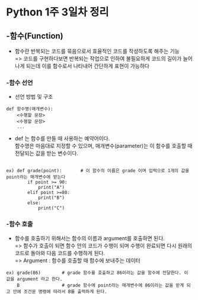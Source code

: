 # Python 1주 3일차 정리

## -함수(Function)
* 함수란 반복되는 코드를 묶음으로서 효율적인 코드를 작성하도록 해주는 기능   
=> 코드를 구현하다보면 반복되는 작업으로 인하여 불필요하게 코드의 길이가 늘어나게 되는데 이를 함수로서 나타내어 간단하게 표현이 가능하다

### -함수 선언 
* 선언 방법 및 구조
<pre><code>def 함수명(매개변수):
    <수행할 문장>
    <수행할 문장>
    ...
</code></pre>
* def 는 함수를 만들 때 사용하는 예약어이다.   
함수명은 마음대로 지정할 수 있으며, 매개변수(parameter)는 이 함수를 호출할 때 전달되는 값을 받는 변수이다.   
<pre><code>
ex) def grade(point):       # 이 함수의 이름은 grade 이며 입력으로 1개의 값을 point라는 매개변수에 받는다
        if point >= 90:
            print("A")
        elif point >=80:
            print("B")
        else:
            print("C")
</code></pre>

### -함수 호출
* 함수를 호출하기 위해서는 함수의 이름과 argument를 호출하면 된다.   
=> 함수가 호출이 되면 함수 안의 코드가 수행이 되며 수행이 완료되면 다시 원래의 코드로 돌아와 다음 코드를 수행하게 된다.   
=> Argument : 함수를 호출할 때 함수에 보내주는 데이터
<pre><code>ex) grade(86)        # grade 함수를 호출하고 86이라는 값을 함수에 전달한다. 이 값을 argument 라고 한다.
    B                # grade 함수에 point라는 매개변수에 86이라는 값을 받게 되고 안에 조건문 명령에 따라서 B를 출력하게 된다.
</code></pre>